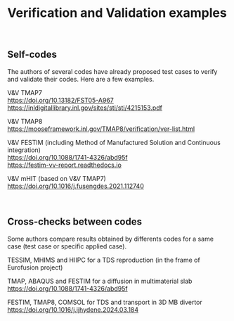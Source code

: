 
# Verification and Validation examples

<br>

## Self-codes
The authors of several codes have already proposed test cases to verify and validate their codes. Here are a few examples.


V&V TMAP7 <br>
https://doi.org/10.13182/FST05-A967 <br>
https://inldigitallibrary.inl.gov/sites/sti/sti/4215153.pdf

V&V TMAP8 <br>
https://mooseframework.inl.gov/TMAP8/verification/ver-list.html

V&V FESTIM (including Method of Manufactured Solution and Continuous integration) <br>
https://doi.org/10.1088/1741-4326/abd95f <br>
https://festim-vv-report.readthedocs.io

V&V mHIT (based on V&V TMAP7) <br>
https://doi.org/10.1016/j.fusengdes.2021.112740

<br>

## Cross-checks between codes
Some authors compare results obtained by differents codes for a same case (test case or specific applied case).

TESSIM, MHIMS and HIIPC for a TDS reproduction (in the frame of Eurofusion project)

TMAP, ABAQUS and FESTIM for a diffusion in multimaterial slab <br>
https://doi.org/10.1088/1741-4326/abd95f

FESTIM, TMAP8, COMSOL for TDS and transport in 3D MB divertor <br>
https://doi.org/10.1016/j.ijhydene.2024.03.184













